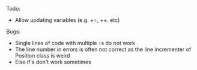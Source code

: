 Todo:
* Allow updating variables (e.g. +=, ++. etc)

Bugs:
* Single lines of code with multiple `!`s do not work
* The line number in errors is often not correct as the line incrementer of Position class is weird
* Else if's don't work sometimes
